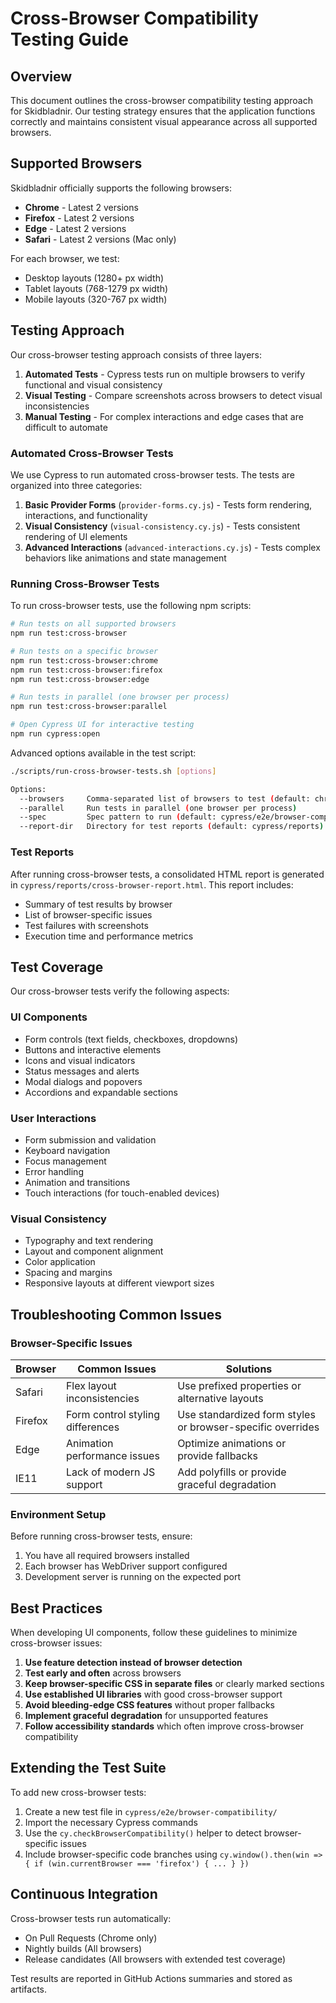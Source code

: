 # Cross-Browser Compatibility Testing Guide

## Overview

This document outlines the cross-browser compatibility testing approach for Skidbladnir. Our testing strategy ensures that the application functions correctly and maintains consistent visual appearance across all supported browsers.

## Supported Browsers

Skidbladnir officially supports the following browsers:

- **Chrome** - Latest 2 versions
- **Firefox** - Latest 2 versions
- **Edge** - Latest 2 versions
- **Safari** - Latest 2 versions (Mac only)

For each browser, we test:
- Desktop layouts (1280+ px width)
- Tablet layouts (768-1279 px width)
- Mobile layouts (320-767 px width)

## Testing Approach

Our cross-browser testing approach consists of three layers:

1. **Automated Tests** - Cypress tests run on multiple browsers to verify functional and visual consistency
2. **Visual Testing** - Compare screenshots across browsers to detect visual inconsistencies
3. **Manual Testing** - For complex interactions and edge cases that are difficult to automate

### Automated Cross-Browser Tests

We use Cypress to run automated cross-browser tests. The tests are organized into three categories:

1. **Basic Provider Forms** (`provider-forms.cy.js`) - Tests form rendering, interactions, and functionality
2. **Visual Consistency** (`visual-consistency.cy.js`) - Tests consistent rendering of UI elements
3. **Advanced Interactions** (`advanced-interactions.cy.js`) - Tests complex behaviors like animations and state management

### Running Cross-Browser Tests

To run cross-browser tests, use the following npm scripts:

```bash
# Run tests on all supported browsers
npm run test:cross-browser

# Run tests on a specific browser
npm run test:cross-browser:chrome
npm run test:cross-browser:firefox
npm run test:cross-browser:edge

# Run tests in parallel (one browser per process)
npm run test:cross-browser:parallel

# Open Cypress UI for interactive testing
npm run cypress:open
```

Advanced options available in the test script:

```bash
./scripts/run-cross-browser-tests.sh [options]

Options:
  --browsers     Comma-separated list of browsers to test (default: chrome,firefox,edge)
  --parallel     Run tests in parallel (one browser per process)
  --spec         Spec pattern to run (default: cypress/e2e/browser-compatibility/**/*.cy.js)
  --report-dir   Directory for test reports (default: cypress/reports)
```

### Test Reports

After running cross-browser tests, a consolidated HTML report is generated in `cypress/reports/cross-browser-report.html`. This report includes:

- Summary of test results by browser
- List of browser-specific issues
- Test failures with screenshots
- Execution time and performance metrics

## Test Coverage

Our cross-browser tests verify the following aspects:

### UI Components

- Form controls (text fields, checkboxes, dropdowns)
- Buttons and interactive elements
- Icons and visual indicators
- Status messages and alerts
- Modal dialogs and popovers
- Accordions and expandable sections

### User Interactions

- Form submission and validation
- Keyboard navigation
- Focus management
- Error handling
- Animation and transitions
- Touch interactions (for touch-enabled devices)

### Visual Consistency

- Typography and text rendering
- Layout and component alignment
- Color application
- Spacing and margins
- Responsive layouts at different viewport sizes

## Troubleshooting Common Issues

### Browser-Specific Issues

| Browser | Common Issues | Solutions |
|---------|---------------|-----------|
| Safari | Flex layout inconsistencies | Use prefixed properties or alternative layouts |
| Firefox | Form control styling differences | Use standardized form styles or browser-specific overrides |
| Edge | Animation performance issues | Optimize animations or provide fallbacks |
| IE11 | Lack of modern JS support | Add polyfills or provide graceful degradation |

### Environment Setup

Before running cross-browser tests, ensure:

1. You have all required browsers installed
2. Each browser has WebDriver support configured
3. Development server is running on the expected port

## Best Practices

When developing UI components, follow these guidelines to minimize cross-browser issues:

1. **Use feature detection instead of browser detection**
2. **Test early and often** across browsers
3. **Keep browser-specific CSS in separate files** or clearly marked sections
4. **Use established UI libraries** with good cross-browser support
5. **Avoid bleeding-edge CSS features** without proper fallbacks
6. **Implement graceful degradation** for unsupported features
7. **Follow accessibility standards** which often improve cross-browser compatibility

## Extending the Test Suite

To add new cross-browser tests:

1. Create a new test file in `cypress/e2e/browser-compatibility/`
2. Import the necessary Cypress commands
3. Use the `cy.checkBrowserCompatibility()` helper to detect browser-specific issues
4. Include browser-specific code branches using `cy.window().then(win => { if (win.currentBrowser === 'firefox') { ... } })`

## Continuous Integration

Cross-browser tests run automatically:

- On Pull Requests (Chrome only)
- Nightly builds (All browsers)
- Release candidates (All browsers with extended test coverage)

Test results are reported in GitHub Actions summaries and stored as artifacts.
